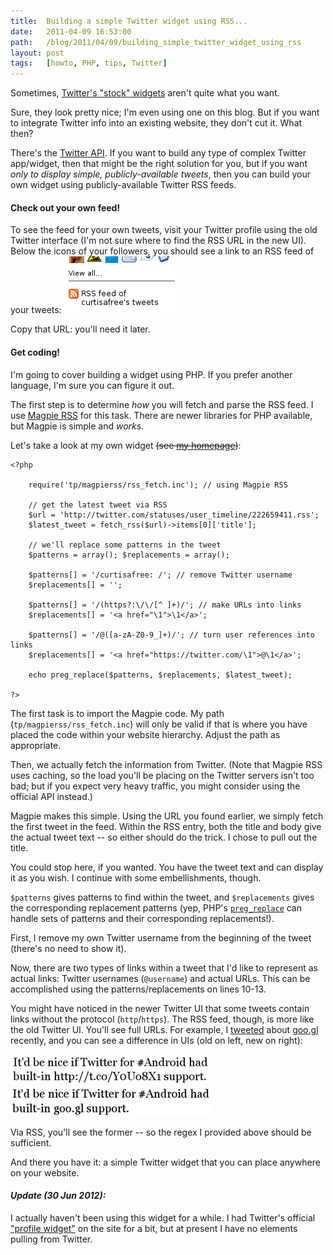 ```yaml
---
title:  Building a simple Twitter widget using RSS...
date:   2011-04-09 16:53:00
path:   /blog/2011/04/09/building_simple_twitter_widget_using_rss
layout: post
tags:   [howto, PHP, tips, Twitter]
---
```

Sometimes, [Twitter's "stock" widgets][twitter_widgets] aren't quite what you want.

Sure, they look pretty nice; I'm even using one on this blog. But if you want to integrate Twitter
info into an existing website, they don't cut it. What then?

There's the [Twitter API][twitter_api]. If you want to build any type of complex Twitter app/widget,
then that might be the right solution for you, but if you want _only to display simple,
publicly-available tweets_, then you can build your own widget using publicly-available Twitter RSS
feeds.

#### Check out your own feed!

To see the feed for your own tweets, visit your Twitter profile using the old
Twitter interface (I'm not sure where to find the RSS URL in the new UI). Below the
icons of your followers, you should see a link to an RSS feed of your tweets:
![](/imgs/twitter_rss.png)

Copy that URL: you'll need it later.

#### Get coding!

I'm going to cover building a widget using PHP. If you prefer another language, I'm sure you can
figure it out.

The first step is to determine _how_ you will fetch and parse the RSS feed. I use
[Magpie RSS][magpie] for this task. There are newer libraries for PHP available, but Magpie is
simple and _works_.

Let's take a look at my own widget <del>(see [my homepage][home])</del>:

    <?php
    
        require('tp/magpierss/rss_fetch.inc'); // using Magpie RSS
    
        // get the latest tweet via RSS
        $url = 'http://twitter.com/statuses/user_timeline/222659411.rss';
        $latest_tweet = fetch_rss($url)->items[0]['title'];
    
        // we'll replace some patterns in the tweet
        $patterns = array(); $replacements = array();
    
        $patterns[] = '/curtisafree: /'; // remove Twitter username
        $replacements[] = '';
    
        $patterns[] = '/(https?:\/\/[^ ]+)/'; // make URLs into links
        $replacements[] = '<a href="\1">\1</a>';
    
        $patterns[] = '/@([a-zA-Z0-9_]+)/'; // turn user references into links
        $replacements[] = '<a href="https://twitter.com/\1">@\1</a>';
    
        echo preg_replace($patterns, $replacements, $latest_tweet);
    
    ?>

The first task is to import the Magpie code. My path (`tp/magpierss/rss_fetch.inc`) will only be
valid if that is where you have placed the code within your website hierarchy. Adjust the path as
appropriate.

Then, we actually fetch the information from Twitter. (Note that Magpie RSS uses caching, so the
load you'll be placing on the Twitter servers isn't too bad; but if you expect very heavy traffic,
you might consider using the official API instead.)

Magpie makes this simple. Using the URL you found earlier, we simply fetch the first tweet in the
feed. Within the RSS entry, both the title and body give the actual tweet text -- so either should
do the trick. I chose to pull out the title.

You could stop here, if you wanted. You have the tweet text and can display it as you wish. I
continue with some embellishments, though.

`$patterns` gives patterns to find within the tweet, and `$replacements` gives the corresponding
replacement patterns (yep, PHP's [`preg_replace`][preg_replace] can handle sets of patterns and
their corresponding replacements!).

First, I remove my own Twitter username from the beginning of the tweet (there's no need to show
it).

Now, there are two types of links within a tweet that I'd like to represent as actual links: Twitter
usernames (`@username`) and actual URLs. This can be accomplished using the patterns/replacements on
lines 10-13.

You might have noticed in the newer Twitter UI that some tweets contain links without the protocol
(`http`/`https`). The RSS feed, though, is more like the old Twitter UI. You'll see full URLs. For
example, I [tweeted][googl_tweet] about [goo.gl][googl] recently, and you can see a difference in
UIs (old on left, new on right):

<div class="imgs">
  <img src="/imgs/tweet_old.png" /><img src="/imgs/tweet_new.png" />
</div>

Via RSS, you'll see the former -- so the regex I provided above should be sufficient.

And there you have it: a simple Twitter widget that you can place anywhere on your website.

#### _Update (30 Jun 2012):_

I actually haven't been using this widget for a while. I had Twitter's official
["profile widget"](https://twitter.com/about/resources/widgets/widget_profile) on the site for a
bit, but at present I have no elements pulling from Twitter.

[twitter_widgets]: https://twitter.com/about/resources/widgets
[twitter_api]:     https://apiwiki.twitter.com/
[magpie]:          http://magpierss.sourceforge.net/
[home]:            /
[preg_replace]:    http://php.net/preg_replace
[googl_tweet]:     https://twitter.com/curtisafree/status/47485007014543360
[googl]:           http://goo.gl/
